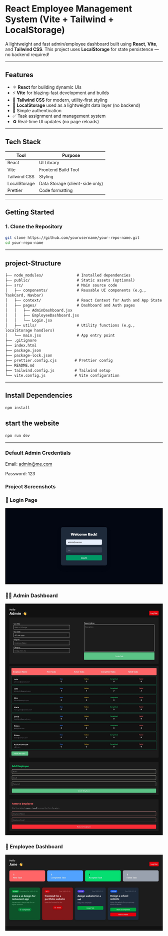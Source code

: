 # React Employee Management System (Vite + Tailwind + LocalStorage)

A lightweight and fast admin/employee dashboard built using **React**, **Vite**, and **Tailwind CSS**. This project uses **LocalStorage** for state persistence — no backend required!

---

## Features

- ⚛️ **React** for building dynamic UIs
- ⚡ **Vite** for blazing-fast development and builds
- 🎨 **Tailwind CSS** for modern, utility-first styling
- 💾 **LocalStorage** used as a lightweight data layer (no backend)
- 🔐 Simple authentication
- ✅ Task assignment and management system
- ♻️ Real-time UI updates (no page reloads)

---

## Tech Stack

| Tool         | Purpose                         |
| ------------ | ------------------------------- |
| React        | UI Library                      |
| Vite         | Frontend Build Tool             |
| Tailwind CSS | Styling                         |
| LocalStorage | Data Storage (client-side only) |
| Prettier     | Code formatting                 |

---

## Getting Started

### 1. Clone the Repository

```bash
git clone https://github.com/yourusername/your-repo-name.git
cd your-repo-name

```

---

## project-Structure

```project-Structure
├── node_modules/               # Installed dependencies
├── public/                     # Static assets (optional)
├── src/                        # Main source code
│   ├── components/             # Reusable UI components (e.g., TaskCard, Navbar)
│   ├── context/                # React Context for Auth and App State
│   ├── pages/                  # Dashboard and Auth pages
│   │   ├── AdminDashboard.jsx
│   │   ├── EmployeeDashboard.jsx
│   │   └── Login.jsx
│   ├── utils/                  # Utility functions (e.g., localStorage handlers)
│   └── main.jsx                # App entry point
├── .gitignore
├── index.html
├── package.json
├── package-lock.json
├── prettier.config.cjs        # Prettier config
├── README.md
├── tailwind.config.js         # Tailwind setup
└── vite.config.js             # Vite configuration
```

---

## Install Dependencies

```bash
npm install
```

## start the website

```bash
npm run dev
```

---

### Default Admin Credentials

Email: admin@me.com

Password: 123
### Project Screenshots
### 🔐 Login Page
![Login Page](./emp_man_login.jpeg)

### 🧑‍💼 Admin Dashboard
![Admin Dashboard](./admin_dashboard.jpeg)

### 👷 Employee Dashboard
![Employee Dashboard](./employee_dashboard.jpeg)
